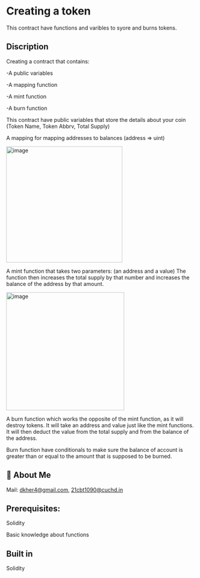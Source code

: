 
# Creating a token

This contract have functions and varibles to syore and burns tokens.

## Discription 


Creating a  contract that contains: 

-A public variables

-A mapping function

-A mint function

-A burn function

This contract have public variables that store the details about your coin (Token Name, Token Abbrv, Total Supply)

A mapping for mapping  addresses to balances (address => uint)

<img width="308" alt="image" src="https://github.com/dheerajkaushik/Project-Create-a-Token/assets/94304859/20ae04cb-e8dc-4d9b-a4ba-e201683a47fd">

A mint function that takes two parameters: (an address and a value)
The function then increases the total supply by that number and increases the balance of the address by that amount.

<img width="313" alt="image" src="https://github.com/dheerajkaushik/Project-Create-a-Token/assets/94304859/c42bfc6b-104d-4c86-9dc9-f6b383e392ae">

A burn function which works the opposite of the mint function, as it will destroy tokens. It will take an address and value just like the mint functions. It will then deduct the value from the total supply and from the balance of the address.

Burn function have conditionals to make sure the balance of account is greater than or equal to the amount that is supposed to be burned.

## 🚀 About Me
Mail: dkher4@gmail.com,
      21cbt1090@cuchd.in


## Prerequisites:

Solidity

Basic knowledge about functions


## Built in

Solidity
